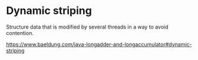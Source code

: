 # Dynamic striping

Structure data that is modified by several threads in a way to avoid contention.

https://www.baeldung.com/java-longadder-and-longaccumulator#dynamic-striping
